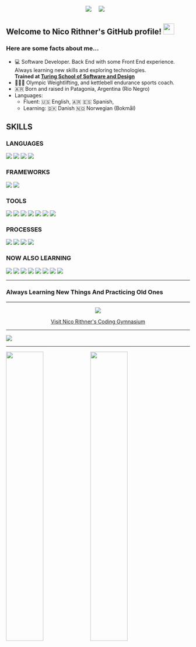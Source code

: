 <p align="center">
  <a target="_blank"href="https://www.linkedin.com/in/nicorithner/"><img src="https://img.shields.io/badge/linkedin-%230077B5.svg?&style=for-the-badge&logo=linkedin&logoColor=white" /></a>&nbsp;&nbsp;&nbsp;&nbsp;
  <a href="mailto:nicorithner@gmail.com?subject=Message%20From%20my%20Github"><img src="https://img.shields.io/badge/gmail-%23D14836.svg?&style=for-the-badge&logo=gmail&logoColor=white" /></a>&nbsp;&nbsp;&nbsp;&nbsp;
</p>

## Welcome to Nico Rithner's GitHub profile! <img src="https://raw.githubusercontent.com/MartinHeinz/MartinHeinz/master/wave.gif" width="30px">
### Here are some facts about me...

- 💻 Software Developer. Back End with some Front End experience. Always learning new skills and exploring technologies.<br/>
    <strong>Trained at [Turing School of Software and Design](https://turing.io/)</strong>
- 🏋🏻‍♂️  Olympic Weightlifting, and kettlebell endurance sports coach. 
- 🇦🇷  Born and raised in Patagonia, Argentina (Rio Negro)
- Languages: 
    * Fluent: 🇺🇸 English, 🇦🇷 🇪🇸 Spanish, <br/>
    * Learning: 🇩🇰 Danish 🇳🇴 Norwegian (Bokmål)

## SKILLS
### LANGUAGES
<p>
  <img src="https://img.shields.io/badge/ruby%20-ca0320.svg?&style=for-the-badge&logo=ruby&logoColor=white" />
  <img src="https://img.shields.io/badge/SQL%20-b5021c.svg?style=for-the-badge&logo=SQL&logoColor=white" />
  <img src="https://img.shields.io/badge/ActiveRecord%20-a10219.svg?&style=for-the-badge&logo=ActiveRecord&logoColor=white" />
  <img src="https://img.shields.io/badge/GraphQL%20-8d0216.svg?&style=for-the-badge&logo=GraphQL&logoColor=white" />
</p>

### FRAMEWORKS
<p>
  <img src="https://img.shields.io/badge/rails%20-2A42D0.svg?&style=for-the-badge&logo=rails&logoColor=white" />
  <img src="https://img.shields.io/badge/sinatra%20-253bbb.svg?&style=for-the-badge" />
</p>

### TOOLS 
<p>
  <img src="https://img.shields.io/badge/Rspec%20-677d2b.svg?&style=for-the-badge&logo=rspec&logoColor=white" />
  <img src="https://img.shields.io/badge/AWS%20-5c7026.svg?&style=for-the-badge&logo=heroku&logoColor=white" />
  <img src="https://img.shields.io/badge/Heroku%20-5c7026.svg?&style=for-the-badge&logo=heroku&logoColor=white" />
  <img src="https://img.shields.io/badge/CI%20-526422.svg?&style=for-the-badge&logo=CI&logoColor=white" />
  <img src="https://img.shields.io/badge/Postgres%20-48571e.svg?&style=for-the-badge&logo=Postgres&logoColor=white" />
  <img src="https://img.shields.io/badge/Postico%20-3d4b19.svg?&style=for-the-badge&logo=Postico&logoColor=white" />
  <img src="https://img.shields.io/badge/Git%20-333e15.svg?&style=for-the-badge&logo=Git&logoColor=white" />
</p>

### PROCESSES
<p>
  <img src="https://img.shields.io/badge/OOP%20-f2d31c.svg?&style=for-the-badge&logo=OOP&logoColor=white" />
  <img src="https://img.shields.io/badge/TDD%20-d9bd19.svg?&style=for-the-badge&logo=TDD&logoColor=white" />
  <img src="https://img.shields.io/badge/MVC%20-c1a816.svg?&style=for-the-badge&logo=MVC&logoColor=white" />
  <img src="https://img.shields.io/badge/REST%20-a99313.svg?&style=for-the-badge&logo=REST&logoColor=white" />
</p>

### NOW ALSO LEARNING
<p>
 <img src="https://img.shields.io/badge/JavaScript%20-790113.svg?&style=for-the-badge&logo=javascript&logoColor=white" />
 <img src="https://img.shields.io/badge/TypeScript%20-790113.svg?&style=for-the-badge&logo=javascript&logoColor=white" />
 <img src="https://img.shields.io/badge/NestJS%20-2134a6.svg?&style=for-the-badge&logo=node.js&logoColor=white" />
 <img src="https://img.shields.io/badge/React%20-253bbb.svg?&style=for-the-badge" />
 <img src="https://img.shields.io/badge/NodeJS%20-2134a6.svg?&style=for-the-badge&logo=node.js&logoColor=white" />
 <img src="https://img.shields.io/badge/Express%20-1d2e91.svg?&style=for-the-badge&logo=express.js&logoColor=white" />
 <img src="https://img.shields.io/badge/html5%20-650110.svg?&style=for-the-badge&logo=html5&logoColor=white" />
  <img src="https://img.shields.io/badge/css3%20-50010c.svg?&style=for-the-badge&logo=css3&logoColor=white" />
</p>
  
<hr/>

### Always Learning New Things And Practicing Old Ones

<hr/>

</div>

<div align="center">
  
  <a href="https://github.com/Coding-Gymansium/Nico-Coding-Gymnasium-Digest-2021">
  <img src="https://media.giphy.com/media/3oriNZoNvn73MZaFYk/giphy.gif">
  </a>

[Visit Nico Rithner's Coding Gymnasium](https://github.com/Coding-Gymansium/Nico-Coding-Gymnasium-Digest-2021)

</div>

<hr/>

<img align="center" src="https://github-readme-stats.vercel.app/api?username=nicorithner&count_private&show_icons=true&theme=radical" />

<hr/>

<div align="left">
  
  <a>
    <img align="center" width="45%" src="https://wakatime.com/share/@d4ca273f-8825-4655-a345-095295882ab1/e08af930-c0dd-4166-bf41-a96ac9e091a4.svg" />
  </a>
  
  <a>
    <img align="center" width="45%" src="https://wakatime.com/share/@d4ca273f-8825-4655-a345-095295882ab1/ad52e834-c759-4022-a819-9e6d81b12a3d.svg" />
  </a>
</div>
<!--
**nicorithner/nicorithner** is a ✨ _special_ ✨ repository because its `README.md` (this file) appears on your GitHub profile.
